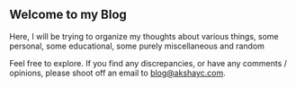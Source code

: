## Welcome to my Blog

Here, I will be trying to organize my thoughts about various things, some personal, some educational, some purely miscellaneous and random

Feel free to explore. If you find any discrepancies, or have any comments / opinions, please shoot off an email to [blog@akshayc.com](mailto:blog@akshayc.com).

